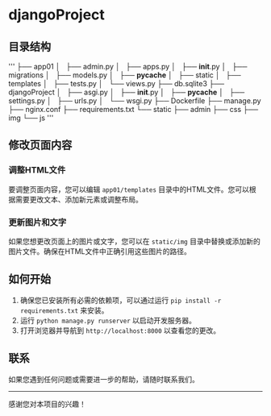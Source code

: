 # djangoProject

## 目录结构

'''
├── app01
│   ├── admin.py
│   ├── apps.py
│   ├── __init__.py
│   ├── migrations
│   ├── models.py
│   ├── __pycache__
│   ├── static
│   ├── templates
│   ├── tests.py
│   └── views.py
├── db.sqlite3
├── djangoProject
│   ├── asgi.py
│   ├── __init__.py
│   ├── __pycache__
│   ├── settings.py
│   ├── urls.py
│   └── wsgi.py
├── Dockerfile
├── manage.py
├── nginx.conf
├── requirements.txt
└── static
    ├── admin
    ├── css
    ├── img
    └── js
'''


## 修改页面内容

### 调整HTML文件

要调整页面内容，您可以编辑 `app01/templates` 目录中的HTML文件。您可以根据需要更改文本、添加新元素或调整布局。

### 更新图片和文字

如果您想更改页面上的图片或文字，您可以在 `static/img` 目录中替换或添加新的图片文件。确保在HTML文件中正确引用这些图片的路径。

## 如何开始

1. 确保您已安装所有必需的依赖项，可以通过运行 `pip install -r requirements.txt` 来安装。
2. 运行 `python manage.py runserver` 以启动开发服务器。
3. 打开浏览器并导航到 `http://localhost:8000` 以查看您的更改。

## 联系

如果您遇到任何问题或需要进一步的帮助，请随时联系我们。

---

感谢您对本项目的兴趣！

